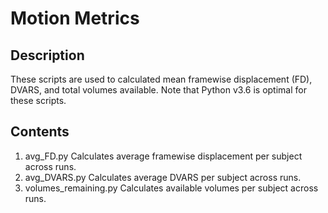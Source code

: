 # Motion Metrics

## Description
These scripts are used to calculated mean framewise displacement (FD), DVARS, and total volumes available. Note that Python v3.6 is optimal for these scripts.

## Contents
1. avg_FD.py Calculates average framewise displacement per subject across runs.
2. avg_DVARS.py Calculates average DVARS per subject across runs.
3. volumes_remaining.py Calculates available volumes per subject across runs.
